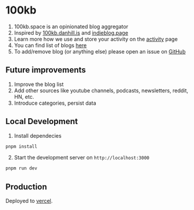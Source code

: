 # 100kb

1. 100kb.space is an opinionated blog aggregator
2. Inspired by [100kb.danhill.is](https://100kb.danhill.is/)
and [indieblog.page](https://indieblog.page/)
3. Learn more how we use and store your activity on the [activity](pages/activity.vue) page
4. You can find list of blogs [here](shared/blogs.ts)
5. To add/remove blog (or anything else) please open an issue on [GitHub](https://github.com/mandryllo/100kb/issues)

## Future improvements

1. Improve the blog list
2. Add other sources like youtube channels, podcasts, newsletters, reddit, HN, etc.
3. Introduce categories, persist data


## Local Development

1. Install dependecies
```bash
pnpm install
```
2. Start the development server on `http://localhost:3000`
```bash
pnpm run dev
```

## Production

Deployed to [vercel](https://vercel.com/).
